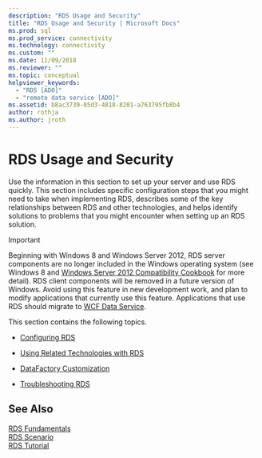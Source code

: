 ```yaml
---
description: "RDS Usage and Security"
title: "RDS Usage and Security | Microsoft Docs"
ms.prod: sql
ms.prod_service: connectivity
ms.technology: connectivity
ms.custom: ""
ms.date: 11/09/2018
ms.reviewer: ""
ms.topic: conceptual
helpviewer_keywords: 
  - "RDS [ADO]"
  - "remote data service [ADO]"
ms.assetid: b8ac3739-05d3-4818-8201-a763795fb8b4
author: rothja
ms.author: jroth
---
```

# RDS Usage and Security
Use the information in this section to set up your server and use RDS quickly. This section includes specific configuration steps that you might need to take when implementing RDS, describes some of the key relationships between RDS and other technologies, and helps identify solutions to problems that you might encounter when setting up an RDS solution.  
  
> [!IMPORTANT]
>  Beginning with Windows 8 and Windows Server 2012, RDS server components are no longer included in the Windows operating system (see Windows 8 and [Windows Server 2012 Compatibility Cookbook](https://www.microsoft.com/download/details.aspx?id=27416) for more detail). RDS client components will be removed in a future version of Windows. Avoid using this feature in new development work, and plan to modify applications that currently use this feature. Applications that use RDS should migrate to [WCF Data Service](https://go.microsoft.com/fwlink/?LinkId=199565).  
  
 This section contains the following topics.  
  
-   [Configuring RDS](../../../ado/guide/remote-data-service/configuring-rds.md)  
  
-   [Using Related Technologies with RDS](../../../ado/guide/remote-data-service/using-related-technologies-with-rds.md)  
  
-   [DataFactory Customization](../../../ado/guide/remote-data-service/datafactory-customization.md)  
  
-   [Troubleshooting RDS](../../../ado/guide/remote-data-service/troubleshooting-rds.md)  
  
## See Also  
 [RDS Fundamentals](../../../ado/guide/remote-data-service/rds-fundamentals.md)   
 [RDS Scenario](../../../ado/guide/remote-data-service/rds-scenario.md)   
 [RDS Tutorial](../../../ado/guide/remote-data-service/rds-tutorial.md)


